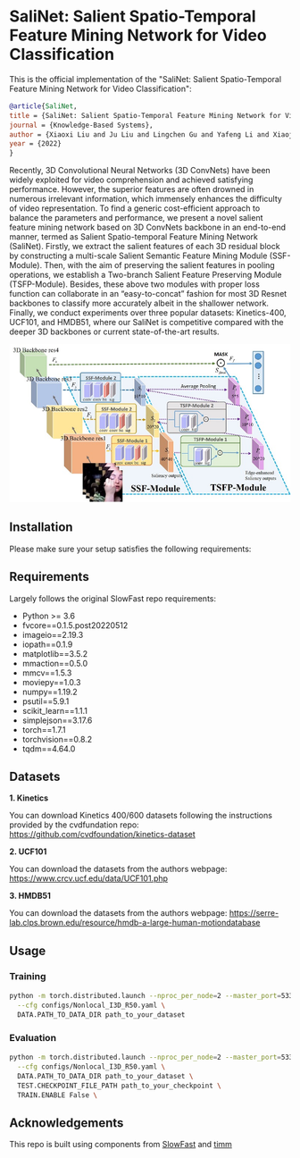 # SaliNet: Salient Spatio-Temporal Feature Mining Network for Video Classification

This is the official implementation of the "SaliNet: Salient Spatio-Temporal Feature Mining Network for Video Classification":

```BibTeX
@article{SaliNet,
title = {SaliNet: Salient Spatio-Temporal Feature Mining Network for Video Classification},
journal = {Knowledge-Based Systems},
author = {Xiaoxi Liu and Ju Liu and Lingchen Gu and Yafeng Li and Xiaojun Chang and Feiping Nie},
year = {2022}
}
```

Recently, 3D Convolutional Neural Networks (3D ConvNets) have been widely exploited for video comprehension and achieved
satisfying performance. However, the superior features are often drowned in numerous irrelevant information, which immensely
enhances the difficulty of video representation. To find a generic cost-efficient approach to balance the parameters and performance,
we present a novel salient feature mining network based on 3D ConvNets backbone in an end-to-end manner, termed as Salient
Spatio-temporal Feature Mining Network (SaliNet). Firstly, we extract the salient features of each 3D residual block by constructing
a multi-scale Salient Semantic Feature Mining Module (SSF-Module). Then, with the aim of preserving the salient features in
pooling operations, we establish a Two-branch Salient Feature Preserving Module (TSFP-Module). Besides, these above two
modules with proper loss function can collaborate in an “easy-to-concat” fashion for most 3D Resnet backbones to classify more
accurately albeit in the shallower network. Finally, we conduct experiments over three popular datasets: Kinetics-400, UCF101,
and HMDB51, where our SaliNet is competitive compared with the deeper 3D backbones or current state-of-the-art results.

![Model Structure](figures/architecture.jpg "Model Structure")

## Installation

Please make sure your setup satisfies the following requirements:

## Requirements

Largely follows the original SlowFast repo requirements:
- Python >= 3.6
- fvcore==0.1.5.post20220512
- imageio==2.19.3
- iopath==0.1.9
- matplotlib==3.5.2
- mmaction==0.5.0
- mmcv==1.5.3
- moviepy==1.0.3
- numpy==1.19.2
- psutil==5.9.1
- scikit_learn==1.1.1
- simplejson==3.17.6
- torch==1.7.1
- torchvision==0.8.2
- tqdm==4.64.0

## Datasets

**1. Kinetics**

You can download Kinetics 400/600 datasets following the instructions provided by the cvdfundation repo: https://github.com/cvdfoundation/kinetics-dataset

**2. UCF101**

You can download the datasets from the authors webpage: https://www.crcv.ucf.edu/data/UCF101.php

**3. HMDB51**

You can download the datasets from the authors webpage: https://serre-lab.clps.brown.edu/resource/hmdb-a-large-human-motiondatabase

## Usage

### Training

```bash
python -m torch.distributed.launch --nproc_per_node=2 --master_port=5333 run_net.py \
  --cfg configs/Nonlocal_I3D_R50.yaml \
  DATA.PATH_TO_DATA_DIR path_to_your_dataset
```

### Evaluation

```bash
python -m torch.distributed.launch --nproc_per_node=2 --master_port=5333 run_net.py \
  --cfg configs/Nonlocal_I3D_R50.yaml \
  DATA.PATH_TO_DATA_DIR path_to_your_dataset \
  TEST.CHECKPOINT_FILE_PATH path_to_your_checkpoint \
  TRAIN.ENABLE False \
```

## Acknowledgements

This repo is built using components from [SlowFast](https://github.com/facebookresearch/SlowFast) and [timm](https://github.com/rwightman/pytorch-image-models)

